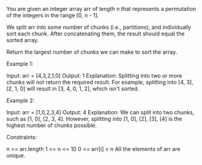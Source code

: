 You are given an integer array arr of length n that represents a permutation
of the integers in the range [0, n - 1].

We split arr into some number of chunks (i.e., partitions), and individually
sort each chunk. After concatenating them, the result should equal the sorted
array.

Return the largest number of chunks we can make to sort the array.


Example 1:


Input: arr = [4,3,2,1,0]
Output: 1
Explanation:
Splitting into two or more chunks will not return the required result.
For example, splitting into [4, 3], [2, 1, 0] will result in [3, 4, 0, 1, 2],
which isn't sorted.


Example 2:


Input: arr = [1,0,2,3,4]
Output: 4
Explanation:
We can split into two chunks, such as [1, 0], [2, 3, 4].
However, splitting into [1, 0], [2], [3], [4] is the highest number of chunks
possible.



Constraints:


n == arr.length
1 <= n <= 10
0 <= arr[i] < n
All the elements of arr are unique.




